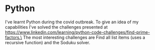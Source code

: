 # Python
I've learnt Python during the covid outbreak. To give an idea of my capabilities I've solved the challenges presented at https://www.linkedin.com/learning/python-code-challenges/find-prime-factors.\
The most interesting challenges are Find all list items (uses a recursive function) and the Soduku solver.
